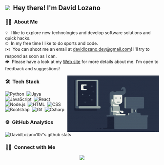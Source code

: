 <!-- ![David Lozano Banner](https://user-images.githubusercontent.com/53720016/99185070-6c515c80-2715-11eb-8362-29b4bbb206ce.png) -->

## <img src="https://github.com/TheDudeThatCode/TheDudeThatCode/blob/master/Assets/Hi.gif" width="29px"> &nbsp;Hey there! I'm David Lozano

### 👨‍💻 &nbsp;About Me

💡 &nbsp;I like to explore new technologies and develop software solutions and quick hacks.\
⏱ &nbsp;In my free time I like to do sports and code.\
✉️ &nbsp;You can shoot me an email at davidlozano.dev@gmail.com! I'll try to respond as soon as I can.\
👁 &nbsp;Please have a look at my [Web site](http://davidlozano-dev.software/) for more details about me. I'm open to feedback and suggestions!

<img alt="Night Coding" src="https://raw.githubusercontent.com/AVS1508/AVS1508/master/assets/Night-Coding.gif" align="right"/>

### 🛠 &nbsp;Tech Stack

![Python](https://img.shields.io/badge/-Python-333333?style=flat&logo=python)&nbsp;
![Java](https://img.shields.io/badge/-Java-333333?style=flat&logo=Java&logoColor=FFA518)&nbsp;
![JavaScript](https://img.shields.io/badge/-JavaScript-333333?style=flat&logo=javascript)&nbsp;
![React](https://img.shields.io/badge/-React-333333?style=flat&logo=react)&nbsp;
![Node.js](https://img.shields.io/badge/-Node.js-333333?style=flat&logo=node.js)&nbsp;
![HTML](https://img.shields.io/badge/-HTML-333333?style=flat&logo=HTML5)&nbsp;
![CSS](https://img.shields.io/badge/-CSS-333333?style=flat&logo=CSS3&logoColor=1572B6)&nbsp;
![Bootstrap](https://img.shields.io/badge/-Bootstrap-333333?style=flat&logo=bootstrap&logoColor=563D7C)&nbsp;
![Git](https://img.shields.io/badge/-Git-333333?style=flat&logo=git)&nbsp;
![Csharp](https://img.shields.io/badge/-sharp-333333?style=flat&logo=c)&nbsp;

### ⚙️ &nbsp;GitHub Analytics

  ![DavidLozano107's github stats](https://github-readme-stats.vercel.app/api?username=DavidLozano107&show_icons=true&theme=merko)

### 🤝🏻 &nbsp;Connect with Me

<p align="center">
<a href="https://www.linkedin.com/in/davidlozano-dev/"><img src="https://img.shields.io/badge/-David%20Alexander%20Lozano%20Hernandez-0077B5?style=flat-square&logo=Linkedin&logoColor=white"/></a>
</p>










